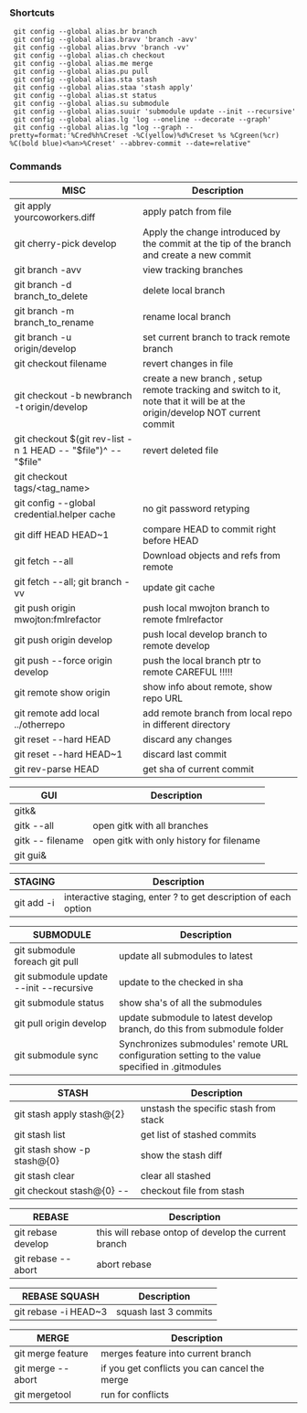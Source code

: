 ### Shortcuts
     git config --global alias.br branch
     git config --global alias.bravv 'branch -avv'
     git config --global alias.brvv 'branch -vv'
     git config --global alias.ch checkout
     git config --global alias.me merge
     git config --global alias.pu pull
     git config --global alias.sta stash
     git config --global alias.staa 'stash apply'
     git config --global alias.st status
     git config --global alias.su submodule
     git config --global alias.suuir 'submodule update --init --recursive'
     git config --global alias.lg 'log --oneline --decorate --graph'
     git config --global alias.lg "log --graph --pretty=format:'%Cred%h%Creset -%C(yellow)%d%Creset %s %Cgreen(%cr) %C(bold blue)<%an>%Creset' --abbrev-commit --date=relative"

### Commands
MISC|Description
----|-----------
git apply yourcoworkers.diff|apply patch from file
git cherry-pick develop|Apply the change introduced by the commit at the tip of the branch and create a new commit
git branch -avv|view tracking branches
git branch -d branch_to_delete|delete local branch
git branch -m branch_to_rename|rename local branch
git branch -u origin/develop|set current branch to track remote branch
git checkout filename|revert changes in file
git checkout -b newbranch -t origin/develop|create a new branch , setup remote tracking and switch to it, note that it will be at the origin/develop NOT current commit
git checkout $(git rev-list -n 1 HEAD -- "$file")^ -- "$file"|revert deleted file
git checkout tags/<tag_name>|
git config --global credential.helper cache|no git password retyping
git diff HEAD HEAD~1|compare HEAD to commit right before HEAD
git fetch --all|Download objects and refs from remote
git fetch --all; git branch -vv|update git cache
git push origin mwojton:fmlrefactor|push local mwojton branch to remote fmlrefactor
git push origin develop|push local develop branch to remote develop
git push --force origin develop|push the local branch ptr to remote CAREFUL !!!!!
git remote show origin|show info about remote, show repo URL
git remote add local ../otherrepo|add remote branch from local repo in different directory
git reset --hard HEAD|discard any changes
git reset --hard HEAD~1|discard last commit
git rev-parse HEAD|get sha of current commit

GUI|Description
---|-----------
gitk&|
gitk --all|open gitk with all branches
gitk -- filename|open gitk with only history for filename
git gui&|

STAGING|Description
-------|-----------
git add -i|interactive staging, enter ? to get description of each option

SUBMODULE|Description
---------|-----------
git submodule foreach git pull|update all submodules to latest
git submodule update --init --recursive|update to the checked in sha
git submodule status|show  sha's of all the submodules
git pull origin develop|update submodule to latest develop branch, do this from submodule folder
git submodule sync|Synchronizes submodules' remote URL configuration setting to the value specified in .gitmodules

STASH|Description
-----|-----------
git stash apply stash@{2}|unstash the specific stash from stack
git stash list|get list of stashed commits
git stash show -p stash@{0}|show the stash diff
git stash clear|clear all stashed
git checkout stash@{0} -- <filename>|checkout file from stash

REBASE|Description
------|-----------
git rebase develop|this will rebase ontop of develop the current branch
git rebase --abort|abort rebase

REBASE SQUASH|Description
-------------|-----------
git rebase -i HEAD~3|squash last 3 commits


MERGE|Description
-----|-----------
git merge feature|merges feature into current branch
git merge --abort|if you get conflicts you can cancel the merge
git mergetool|run for conflicts
